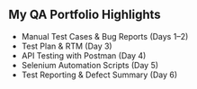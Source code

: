 ## My QA Portfolio Highlights
- Manual Test Cases & Bug Reports (Days 1–2)
- Test Plan & RTM (Day 3)
- API Testing with Postman (Day 4)
- Selenium Automation Scripts (Day 5)
- Test Reporting & Defect Summary (Day 6)
